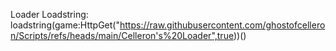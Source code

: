 Loader Loadstring: loadstring(game:HttpGet("https://raw.githubusercontent.com/ghostofcelleron/Scripts/refs/heads/main/Celleron's%20Loader",true))()
